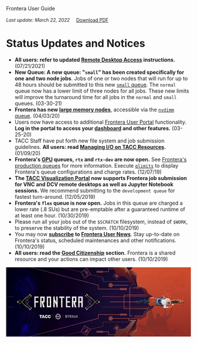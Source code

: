 <p class="userguidetitle">Frontera User Guide</p>
<span style="font-size:90%;"><i>Last update: March 22, 2022</i>&nbsp;&nbsp;&nbsp;&nbsp;&nbsp;<a href="https://frontera-portal.tacc.utexas.edu/user-guide/docs/user-guide.pdf">Download PDF <i class="fa fa-file-pdf-o"></i></a></span>

# Status Updates and Notices



* **All users: refer to updated [Remote Desktop Access](vis#remote-desktop-access) instructions.** (07/21/2021)
* **New Queue: A new queue: "`small`" has been created specifically for one and two node jobs**. Jobs of one or two nodes that will run for up to 48 hours should be submitted to this new [`small` queue](running#frontera-production-queues).  The `normal` queue now has a lower limit of three nodes for all jobs. These new limits will improve the turnaround time for all jobs in the `normal` and `small` queues. (03-30-21) 
* **Frontera has new [large memory nodes](system/#large-memory-nodes)**, accessible via the [`nvdimm` queue](running#frontera-production-queues). (04/03/20)
* Users now have access to additional [Frontera User Portal](portal) functionality. **Log in the portal to access your [dashboard](https://frontera-portal.tacc.utexas.edu/workbench/dashboard) and other features.** (03-25-20)
* TACC Staff have put forth new file system and job submission guidelines. **All users: read [Managing I/O on TACC Resources](http://portal.tacc.utexas.edu/tutorials/managingio).** (01/09/20)
* **Frontera's [GPU](system#gpu-nodes) queues, `rtx` and `rtx-dev` are now open.** See [Frontera's production queues](running/#frontera-production-queues) for more information. Execute [`qlimits`](jobmanagement/#taccs-qlimits-command) to display Frontera's queue configurations and charge rates. (12/07/19)
*  **The [TACC Visualization Portal](https://vis.tacc.utexas.edu/) now supports Frontera job submission for VNC and DCV remote desktops as well as Jupyter Notebook sessions.** We recommend submitting to the `development queue` for fastest turn-around. (12/05/2019)
* **Frontera's `flex` queue is now open.** Jobs in this queue are charged a lower rate (.8 SUs) but are pre-emptable after a guaranteed runtime of at least one hour. (10/30/2019) 
* Please run all your jobs out of the `$SCRATCH` filesystem, instead of `$WORK`, to preserve the stability of the system. (10/10/2019)
* You may now **[subscribe](https://portal.tacc.utexas.edu/news/subscribe) to [Frontera User News](https://portal.tacc.utexas.edu/user-news/-/news/Frontera)**. Stay up-to-date on Frontera's status, scheduled maintenances and other notifications. (10/10/2019) 
* **All users: read the [Good Citizenship](citizenship) section.** Frontera is a shared resource and your actions can impact other users. (10/10/2019) 


![Frontera Art](img/img-frontera-art.jpg)

